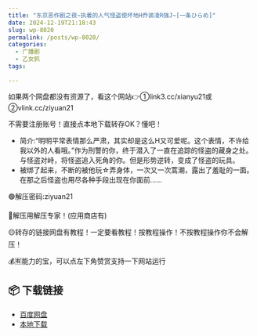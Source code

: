 ```yaml
---
title: "东京恶作剧之夜~执着的人气怪盗使坏地H乔装凌R强J~[一条ひらめ]"
date: 2024-12-19T21:18:43
slug: wp-8020
permalink: /posts/wp-8020/
categories:
  - 广播剧
  - 乙女抓
tags:

---
```


如果两个网盘都没有资源了，看这个网站👉①link3.cc/xianyu21或②vlink.cc/ziyuan21

不需要注册账号！直接点本地下载转存OK？懂吧！

*   简介:“明明平常表情那么严肃，其实却是这么H又可爱呢。这个表情，不许给我以外的人看哦。”作为刑警的你，终于潜入了一直在追踪的怪盗的藏身之处。与怪盗对峙，将怪盗追入死角的你。但是形势逆转，变成了怪盗的玩具。
*   被绑了起来，不断的被他玩☆弄身体，一次又一次蒿潮，露出了羞耻的一面。在那之后怪盗也用尽各种手段出现在你面前……

🟢解压密码:ziyuan21

🔵解压用解压专家！(应用商店有)

🟡转存的链接网盘有教程！一定要看教程！按教程操作！不按教程操作你不会解压！

💰🈶能力的宝，可以点左下角赞赏支持一下网站运行

## 📦 下载链接
- [百度网盘](https://blziyuan21.com/pay-download/8020?key=0d3de61bb5&down_id=0)
- [本地下载](https://blziyuan21.com/pay-download/8020?key=0d3de61bb5&down_id=1)


